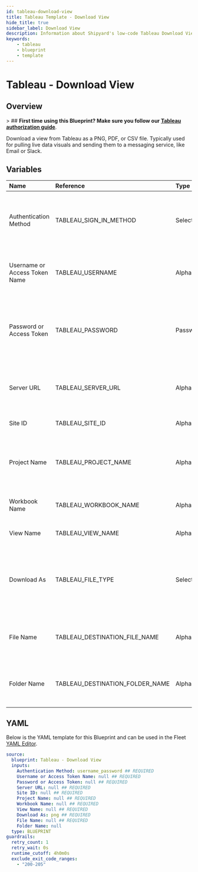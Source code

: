 ```yaml
---
id: tableau-download-view
title: Tableau Template - Download View
hide_title: true
sidebar_label: Download View
description: Information about Shipyard's low-code Tableau Download View blueprint. Download the contents of view as a pdf, csv, or png.
keywords:
    - tableau
    - blueprint
    - template
---
```


# Tableau - Download View

## Overview

&gt; ## **First time using this Blueprint? Make sure you follow our [Tableau authorization guide](https://www.shipyardapp.com/docs/blueprint-library/tableau/tableau-authorization/)**.

Download a view from Tableau as a PNG, PDF, or CSV file. Typically used for pulling live data visuals and sending them to a messaging service, like Email or Slack.



## Variables

| Name | Reference | Type | Required | Default | Options | Description |
|:---|:---|:---|:---|:---|:---|:---|
| Authentication Method | TABLEAU_SIGN_IN_METHOD | Select | :white_check_mark: | `username_password` | Username & Password: `username_password`<br></br><br></br>Access Token: `access_token` | Determine which authentication method to use when connecting to Tableau. |
| Username or Access Token Name | TABLEAU_USERNAME | Alphanumeric | :white_check_mark: | - | - | Your personal username or the name of the access token that you use to log in with Tableau. |
| Password or Access Token | TABLEAU_PASSWORD | Password | :white_check_mark: | - | - | The password associated with the provided username OR the access token associated with the provided access token name. |
| Server URL | TABLEAU_SERVER_URL | Alphanumeric | :white_check_mark: | - | - | The scheme, subdomain, domain, and top-level domain (TLD) of your Tableau URL. |
| Site ID | TABLEAU_SITE_ID | Alphanumeric | :white_check_mark: | - | - | Typically found in the URL as /site/YOURSITEID/ |
| Project Name | TABLEAU_PROJECT_NAME | Alphanumeric | :white_check_mark: | - | - | The project name that the workbook view you want to download lives in. Leave blank if found in the root project. |
| Workbook Name | TABLEAU_WORKBOOK_NAME | Alphanumeric | :white_check_mark: | - | - | The name of the workbook that the view you want to download lives in. |
| View Name | TABLEAU_VIEW_NAME | Alphanumeric | :white_check_mark: | - | - | Name of the view that you want to download. |
| Download As | TABLEAU_FILE_TYPE | Select | :white_check_mark: | `png` | .png: `png`<br></br><br></br>.pdf: `pdf`<br></br><br></br>.csv: `csv` | File format to download the specified view name as.  |
| File Name | TABLEAU_DESTINATION_FILE_NAME | Alphanumeric | :white_check_mark: | - | - | File name that will be created for the view being downloaded. Include the extension. |
| Folder Name | TABLEAU_DESTINATION_FOLDER_NAME | Alphanumeric | :heavy_minus_sign: | - | - | Folder where the file will be created. Leave blank to store in the current working directory |


## YAML

Below is the YAML template for this Blueprint and can be used in the Fleet [YAML Editor](../../reference/fleets.md#yaml-editor).

```yaml
source:
  blueprint: Tableau - Download View
  inputs:
    Authentication Method: username_password ## REQUIRED
    Username or Access Token Name: null ## REQUIRED
    Password or Access Token: null ## REQUIRED
    Server URL: null ## REQUIRED
    Site ID: null ## REQUIRED
    Project Name: null ## REQUIRED
    Workbook Name: null ## REQUIRED
    View Name: null ## REQUIRED
    Download As: png ## REQUIRED
    File Name: null ## REQUIRED
    Folder Name: null 
  type: BLUEPRINT
guardrails:
  retry_count: 1
  retry_wait: 0s
  runtime_cutoff: 4h0m0s
  exclude_exit_code_ranges:
    - "200-205"
```
